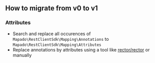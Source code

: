 ## How to migrate from v0 to v1

### Attributes

- Search and replace all occurences of `Mapado\RestClientSdk\Mapping\Annotations` to `Mapado\RestClientSdk\Mapping\Attributes`
- Replace annotations by attributes using a tool like [rector/rector](https://github.com/rectorphp/rector) or manually